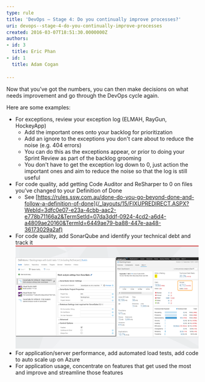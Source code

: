 ```yaml
---
type: rule
title: 'DevOps – Stage 4: Do you continually improve processes?'
uri: devops--stage-4-do-you-continually-improve-processes
created: 2016-03-07T18:51:30.0000000Z
authors:
- id: 3
  title: Eric Phan
- id: 1
  title: Adam Cogan

---
```


Now that you’ve got the numbers, you can then make decisions on what needs improvement and go through the DevOps cycle again.

Here are some examples:
 
- For exceptions, review your exception log (ELMAH, RayGun, HockeyApp)
    - Add the important ones onto your backlog for prioritization
    - Add an ignore to the exceptions you don't care about to reduce the noise (e.g. 404 errors)
    - You can do this as the exceptions appear, or prior to doing your Sprint Review as part of the backlog grooming
    - You don't have to get the exception log down to 0, just action the important ones and aim to reduce the noise so that the log is still useful
- For code quality, add getting Code Auditor and ReSharper to 0 on files you’ve changed to your Definition of Done
- - See [https://rules.ssw.com.au/done-do-you-go-beyond-done-and-follow-a-definition-of-done](/_layouts/15/FIXUPREDIRECT.ASPX?WebId=3dfc0e07-e23a-4cbb-aac2-e778b71166a2&TermSetId=07da3ddf-0924-4cd2-a6d4-a4809ae20160&TermId=6449ae79-ba88-447e-aa48-36173029a2af)
- For code quality, add SonarQube and identify your technical debt and track it![improve-processes.png](improve-processes.png)
- For application/server performance, add automated load tests, add code to auto scale up on Azure
- For application usage, concentrate on features that get used the most and improve and streamline those features
